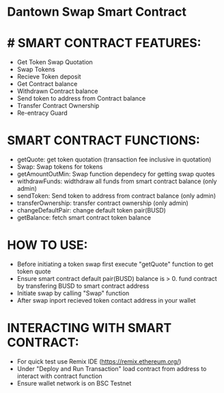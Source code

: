 # Dantown Swap Smart Contract

# # SMART CONTRACT FEATURES:

* Get Token Swap Quotation
* Swap Tokens
* Recieve Token deposit
* Get Contract balance
* Withdrawn Contract balance
* Send token to address from Contract balance
* Transfer Contract Ownership
* Re-entracy Guard

# SMART CONTRACT FUNCTIONS:
* getQuote: get token quotation (transaction fee inclusive in quotation)
* Swap: Swap tokens for tokens
* getAmountOutMin: Swap function dependecy for getting swap quotes
* withdrawFunds: widthdraw all funds from smart contract balance (only admin)
* sendToken: Send token to address from contract balance (only admin)
* transferOwnership: transfer contract ownership (only admin)
* changeDefaultPair: change default token pair(BUSD)
* getBalance: fetch smart contract token balance

# HOW TO USE:
* Before initiating a token swap first execute "getQuote" function to get token quote
* Ensure smart contract default pair(BUSD) balance is > 0. fund contract by transfering 
BUSD to smart contract address
* Initiate swap by calling "Swap" function
* After swap inport recieved token contact address in your wallet

# INTERACTING WITH SMART CONTRACT:
* For quick test use Remix IDE (https://remix.ethereum.org/)
* Under "Deploy and Run Transaction" load contract from address to interact with contract function
* Ensure wallet network is on BSC Testnet
